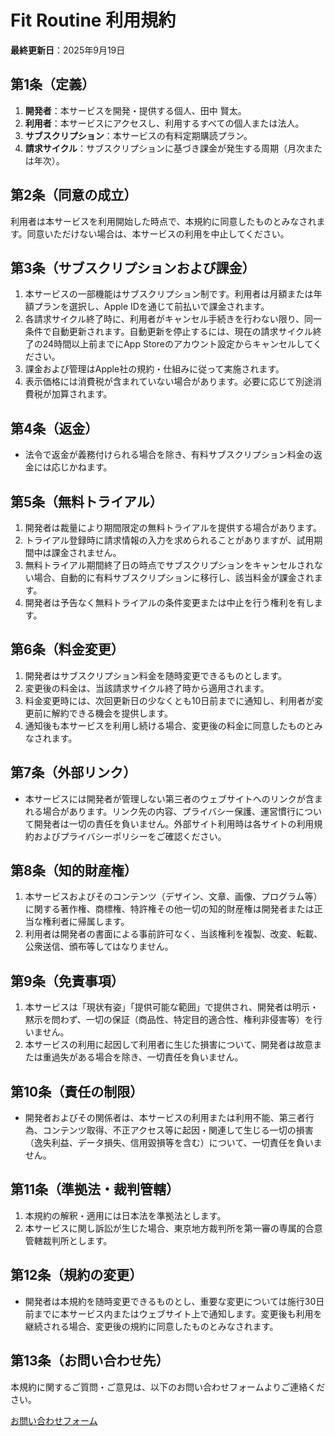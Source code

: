 # Fit Routine 利用規約

**最終更新日**：2025年9月19日

## 第1条（定義）

1. **開発者**：本サービスを開発・提供する個人、田中 賢太。
2. **利用者**：本サービスにアクセスし、利用するすべての個人または法人。
3. **サブスクリプション**：本サービスの有料定期購読プラン。
4. **請求サイクル**：サブスクリプションに基づき課金が発生する周期（月次または年次）。

## 第2条（同意の成立）

利用者は本サービスを利用開始した時点で、本規約に同意したものとみなされます。同意いただけない場合は、本サービスの利用を中止してください。

## 第3条（サブスクリプションおよび課金）

1. 本サービスの一部機能はサブスクリプション制です。利用者は月額または年額プランを選択し、Apple IDを通じて前払いで課金されます。
2. 各請求サイクル終了時に、利用者がキャンセル手続きを行わない限り、同一条件で自動更新されます。自動更新を停止するには、現在の請求サイクル終了の24時間以上前までにApp Storeのアカウント設定からキャンセルしてください。
3. 課金および管理はApple社の規約・仕組みに従って実施されます。
4. 表示価格には消費税が含まれていない場合があります。必要に応じて別途消費税が加算されます。

## 第4条（返金）

- 法令で返金が義務付けられる場合を除き、有料サブスクリプション料金の返金には応じかねます。

## 第5条（無料トライアル）

1. 開発者は裁量により期間限定の無料トライアルを提供する場合があります。
2. トライアル登録時に請求情報の入力を求められることがありますが、試用期間中は課金されません。
3. 無料トライアル期間終了日の時点でサブスクリプションをキャンセルされない場合、自動的に有料サブスクリプションに移行し、該当料金が課金されます。
4. 開発者は予告なく無料トライアルの条件変更または中止を行う権利を有します。

## 第6条（料金変更）

1. 開発者はサブスクリプション料金を随時変更できるものとします。
2. 変更後の料金は、当該請求サイクル終了時から適用されます。
3. 料金変更時には、次回更新日の少なくとも10日前までに通知し、利用者が変更前に解約できる機会を提供します。
4. 通知後も本サービスを利用し続ける場合、変更後の料金に同意したものとみなされます。

## 第7条（外部リンク）

- 本サービスには開発者が管理しない第三者のウェブサイトへのリンクが含まれる場合があります。リンク先の内容、プライバシー保護、運営慣行について開発者は一切の責任を負いません。外部サイト利用時は各サイトの利用規約およびプライバシーポリシーをご確認ください。

## 第8条（知的財産権）

1. 本サービスおよびそのコンテンツ（デザイン、文章、画像、プログラム等）に関する著作権、商標権、特許権その他一切の知的財産権は開発者または正当な権利者に帰属します。
2. 利用者は開発者の書面による事前許可なく、当該権利を複製、改変、転載、公衆送信、頒布等してはなりません。

## 第9条（免責事項）

1. 本サービスは「現状有姿」「提供可能な範囲」で提供され、開発者は明示・黙示を問わず、一切の保証（商品性、特定目的適合性、権利非侵害等）を行いません。
2. 本サービスの利用に起因して利用者に生じた損害について、開発者は故意または重過失がある場合を除き、一切責任を負いません。

## 第10条（責任の制限）

- 開発者およびその関係者は、本サービスの利用または利用不能、第三者行為、コンテンツ取得、不正アクセス等に起因・関連して生じる一切の損害（逸失利益、データ損失、信用毀損等を含む）について、一切責任を負いません。

## 第11条（準拠法・裁判管轄）

1. 本規約の解釈・適用には日本法を準拠法とします。
2. 本サービスに関し訴訟が生じた場合、東京地方裁判所を第一審の専属的合意管轄裁判所とします。

## 第12条（規約の変更）

- 開発者は本規約を随時変更できるものとし、重要な変更については施行30日前までに本サービス内またはウェブサイト上で通知します。変更後も利用を継続される場合、変更後の規約に同意したものとみなされます。

## 第13条（お問い合わせ先）

本規約に関するご質問・ご意見は、以下のお問い合わせフォームよりご連絡ください。

[お問い合わせフォーム](https://docs.google.com/forms/d/e/1FAIpQLScxm5fWDwRXDHnh1nadbTifBAKVM-Im4d0Ls6LSeI09bk6WCQ/viewform?usp=pp_url&entry.929544106=term)
